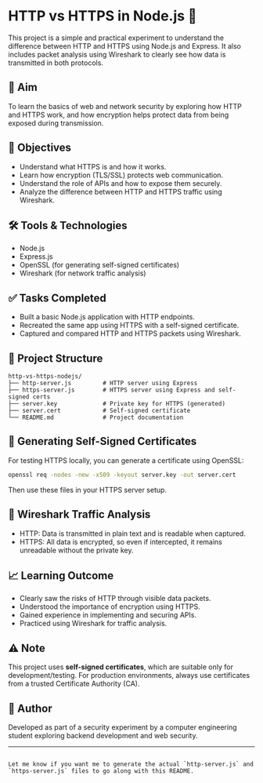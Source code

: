 # HTTP vs HTTPS in Node.js 🔐

This project is a simple and practical experiment to understand the difference between HTTP and HTTPS using Node.js and Express. It also includes packet analysis using Wireshark to clearly see how data is transmitted in both protocols.

## 📌 Aim

To learn the basics of web and network security by exploring how HTTP and HTTPS work, and how encryption helps protect data from being exposed during transmission.

## 🎯 Objectives

- Understand what HTTPS is and how it works.
- Learn how encryption (TLS/SSL) protects web communication.
- Understand the role of APIs and how to expose them securely.
- Analyze the difference between HTTP and HTTPS traffic using Wireshark.

## 🛠️ Tools & Technologies

- Node.js
- Express.js
- OpenSSL (for generating self-signed certificates)
- Wireshark (for network traffic analysis)

## ✅ Tasks Completed

- Built a basic Node.js application with HTTP endpoints.
- Recreated the same app using HTTPS with a self-signed certificate.
- Captured and compared HTTP and HTTPS packets using Wireshark.

## 📂 Project Structure

```
http-vs-https-nodejs/
├── http-server.js         # HTTP server using Express
├── https-server.js        # HTTPS server using Express and self-signed certs
├── server.key             # Private key for HTTPS (generated)
├── server.cert            # Self-signed certificate
└── README.md              # Project documentation
````

## 🔐 Generating Self-Signed Certificates

For testing HTTPS locally, you can generate a certificate using OpenSSL:

```bash
openssl req -nodes -new -x509 -keyout server.key -out server.cert
````

Then use these files in your HTTPS server setup.

## 🧪 Wireshark Traffic Analysis

* HTTP: Data is transmitted in plain text and is readable when captured.
* HTTPS: All data is encrypted, so even if intercepted, it remains unreadable without the private key.

## 📈 Learning Outcome

* Clearly saw the risks of HTTP through visible data packets.
* Understood the importance of encryption using HTTPS.
* Gained experience in implementing and securing APIs.
* Practiced using Wireshark for traffic analysis.

## ⚠️ Note

This project uses **self-signed certificates**, which are suitable only for development/testing. For production environments, always use certificates from a trusted Certificate Authority (CA).

## 🧠 Author

Developed as part of a security experiment by a computer engineering student exploring backend development and web security.

---

```

Let me know if you want me to generate the actual `http-server.js` and `https-server.js` files to go along with this README.
```
